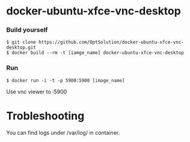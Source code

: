 docker-ubuntu-xfce-vnc-desktop
=========================

### Build yourself

```
$ git clone https://github.com/OptSolution/docker-ubuntu-xfce-vnc-desktop.git
$ docker build --rm -t [iamge_name] docker-ubuntu-xfce-vnc-desktop
```

### Run

```
$ docker run -i -t -p 5900:5900 [image_name]
```

Use vnc viewer to <YOUR IP>:5900


Trobleshooting
==================
You can find logs under /var/log/ in container.

